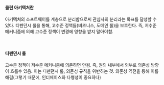 #### 클린 아키텍처란

아키텍처의 소프트웨어를 계층으로 분리함으로써 관심사의 분리라는 목표를 달성할 수 있다.
디펜던시 룰을 통해, 고수준 정책들(비즈니스, 도메인 룰)을 보호한다.
즉, 저수준 메커니즘에 의해 고수준 정책이 변경에 영향을 받지 말아야함.

</br>

#### 디펜던시 룰

고수준 정책이 저수준 메커니즘에 의존하면 안됨. 즉, 원의 내부에서 외부로 의존성 방향이 흐를수 있음. 이는 디펜던시 룰, 의존성 규칙을 위반하는 것.
의존성 역전을 통해 이를 해결(그렇기 때문에, 인터페이스와 다형성이 중요하다)
